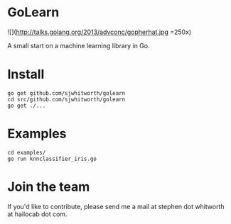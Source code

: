 GoLearn
=======

![](http://talks.golang.org/2013/advconc/gopherhat.jpg =250x)

A small start on a machine learning library in Go.

Install
=======

```
go get github.com/sjwhitworth/golearn
cd src/github.com/sjwhitworth/golearn
go get ./...
```

Examples
=======

```
cd examples/
go run knnclassifier_iris.go
```

Join the team
=============

If you'd like to contribute, please send me a mail at stephen dot whitworth at hailocab dot com.
